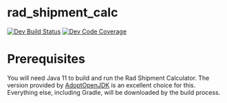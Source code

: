 # rad_shipment_calc

[![Dev Build Status](https://travis-ci.com/Marcsllite/rad_shipment_calc.svg?token=YU3b9xqscZYLbgFMsCzX&branch=dev)](https://travis-ci.com/Marcsllite/rad_shipment_calc)
[![Dev Code Coverage](https://codecov.io/gh/Marcsllite/rad_shipment_calc/branch/dev/graph/badge.svg?token=dosuKH89NM)](https://codecov.io/gh/Marcsllite/rad_shipment_calc)
# Prerequisites

You will need Java 11 to build and run the Rad Shipment Calculator.  The version provided by [AdoptOpenJDK](https://adoptopenjdk.net/) is an excellent choice for this.  Everything else, including Gradle, will be downloaded by the build process.
